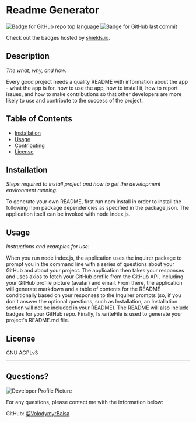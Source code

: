 # Readme Generator

![Badge for GitHub repo top language](https://img.shields.io/github/languages/top/VolodymyrBaisa/Readme-Generator?style=flat&logo=appveyor) ![Badge for GitHub last commit](https://img.shields.io/github/last-commit/VolodymyrBaisa/Readme-Generator?style=flat&logo=appveyor)

Check out the badges hosted by [shields.io](https://shields.io/).


## Description 

*The what, why, and how:* 

Every good project needs a quality README with information about the app - what the app is for, how to use the app, how to install it, how to report issues, and how to make contributions so that other developers are more likely to use and contribute to the success of the project.

## Table of Contents
* [Installation](#installation)
* [Usage](#usage)
* [Contributing](#contributing)
* [License](#license)

## Installation

*Steps required to install project and how to get the development environment running:*

To generate your own README, first run npm install in order to install the following npm package dependencies as specified in the package.json. The application itself can be invoked with node index.js.

## Usage 

*Instructions and examples for use:*

When you run node index.js, the application uses the inquirer package to prompt you in the command line with a series of questions about your GitHub and about your project. The application then takes your responses and uses axios to fetch your GitHub profile from the GitHub API, including your GitHub profile picture (avatar) and email. From there, the application will generate markdown and a table of contents for the README conditionally based on your responses to the Inquirer prompts (so, if you don't answer the optional questions, such as Installation, an Installation section will not be included in your README). The README will also include badges for your GitHub repo. Finally, fs.writeFile is used to generate your project's README.md file.

## License

GNU AGPLv3

---

## Questions?

![Developer Profile Picture](https://avatars2.githubusercontent.com/u/13339113?v=4) 

For any questions, please contact me with the information below:

GitHub: [@VolodymyrBaisa](https://api.github.com/users/VolodymyrBaisa)
